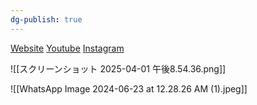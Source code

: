 ```yaml
---
dg-publish: true
---
```

[Website](https://ccsante.github.io/)
[Youtube](https://www.youtube.com/@CCSanteIndia)
[Instagram](https://www.instagram.com/ccsantein/)

![[スクリーンショット 2025-04-01 午後8.54.36.png]]

![[WhatsApp Image 2024-06-23 at 12.28.26 AM (1).jpeg]]